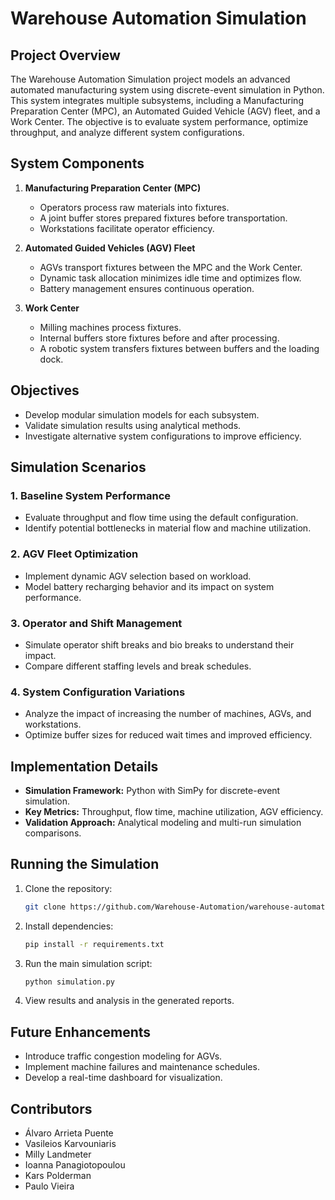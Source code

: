 # Warehouse Automation Simulation

## Project Overview

The Warehouse Automation Simulation project models an advanced automated manufacturing system using discrete-event simulation in Python. This system integrates multiple subsystems, including a Manufacturing Preparation Center (MPC), an Automated Guided Vehicle (AGV) fleet, and a Work Center. The objective is to evaluate system performance, optimize throughput, and analyze different system configurations.

## System Components

1. **Manufacturing Preparation Center (MPC)**
   - Operators process raw materials into fixtures.
   - A joint buffer stores prepared fixtures before transportation.
   - Workstations facilitate operator efficiency.

2. **Automated Guided Vehicles (AGV) Fleet**
   - AGVs transport fixtures between the MPC and the Work Center.
   - Dynamic task allocation minimizes idle time and optimizes flow.
   - Battery management ensures continuous operation.

3. **Work Center**
   - Milling machines process fixtures.
   - Internal buffers store fixtures before and after processing.
   - A robotic system transfers fixtures between buffers and the loading dock.

## Objectives

- Develop modular simulation models for each subsystem.
- Validate simulation results using analytical methods.
- Investigate alternative system configurations to improve efficiency.

## Simulation Scenarios

### 1. **Baseline System Performance**
   - Evaluate throughput and flow time using the default configuration.
   - Identify potential bottlenecks in material flow and machine utilization.

### 2. **AGV Fleet Optimization**
   - Implement dynamic AGV selection based on workload.
   - Model battery recharging behavior and its impact on system performance.

### 3. **Operator and Shift Management**
   - Simulate operator shift breaks and bio breaks to understand their impact.
   - Compare different staffing levels and break schedules.

### 4. **System Configuration Variations**
   - Analyze the impact of increasing the number of machines, AGVs, and workstations.
   - Optimize buffer sizes for reduced wait times and improved efficiency.

## Implementation Details

- **Simulation Framework:** Python with SimPy for discrete-event simulation.
- **Key Metrics:** Throughput, flow time, machine utilization, AGV efficiency.
- **Validation Approach:** Analytical modeling and multi-run simulation comparisons.

## Running the Simulation

1. Clone the repository:
   ```sh
   git clone https://github.com/Warehouse-Automation/warehouse-automation.git
   ```
2. Install dependencies:
   ```sh
   pip install -r requirements.txt
   ```
3. Run the main simulation script:
   ```sh
   python simulation.py
   ```
4. View results and analysis in the generated reports.

## Future Enhancements

- Introduce traffic congestion modeling for AGVs.
- Implement machine failures and maintenance schedules.
- Develop a real-time dashboard for visualization.

## Contributors
- Álvaro Arrieta Puente
- Vasileios Karvouniaris
- Milly Landmeter
- Ioanna Panagiotopoulou
- Kars Polderman
- Paulo Vieira

 ```
```
 

